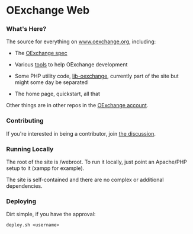 OExchange Web
=============

### What's Here? ###

The source for everything on www.oexchange.org, including:
 
* The [OExchange spec](http://github.com/OExchange/www.oexchange.org/tree/master/webroot/spec/) 

* Various [tools](http://github.com/OExchange/www.oexchange.org/tree/master/webroot/tools/) to help OExchange development

* Some PHP utility code, [lib-oexchange](http://github.com/OExchange/www.oexchange.org/tree/master/webroot/lib-oexchange/), currently part of the site but might some day be separated

* The home page, quickstart, all that

Other things are in other repos in the [OExchange account](http://github.com/OExchange).

### Contributing ###

If you're interested in being a contributor, join [the discussion](http://groups.google.com/group/oexchange).

### Running Locally ###

The root of the site is /webroot.  To run it locally, just point an Apache/PHP setup to it (xampp for example).  

The site is self-contained and there are no complex or additional  dependencies.

### Deploying ###

Dirt simple, if you have the approval:

`deploy.sh <username>`


